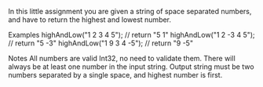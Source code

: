 In this little assignment you are given a string of space separated numbers, and have to return the highest and lowest number.

Examples
highAndLow("1 2 3 4 5");  // return "5 1"
highAndLow("1 2 -3 4 5"); // return "5 -3"
highAndLow("1 9 3 4 -5"); // return "9 -5"

Notes
All numbers are valid Int32, no need to validate them.
There will always be at least one number in the input string.
Output string must be two numbers separated by a single space, and highest number is first.